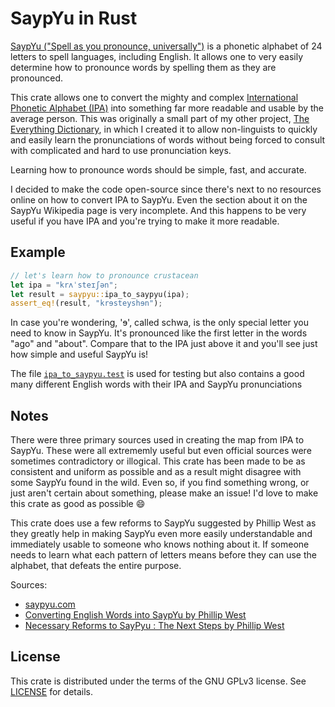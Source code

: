 # SaypYu in Rust

[SaypYu ("Spell as you pronounce, universally")](https://en.wikipedia.org/wiki/SaypYu) is a phonetic alphabet of 24 letters to spell languages, including English. It allows one to very easily determine how to pronounce words by spelling them as they are pronounced.

This crate allows one to convert the mighty and complex [International Phonetic Alphabet (IPA)](https://en.wikipedia.org/wiki/International_Phonetic_Alphabet) into something far more readable and usable by the average person. This was originally a small part of my other project, [The Everything Dictionary](https://everythingdictionary.com), in which I created it to allow non-linguists to quickly and easily learn the pronunciations of words without being forced to consult with complicated and hard to use pronunciation keys.

Learning how to pronounce words should be simple, fast, and accurate.

I decided to make the code open-source since there's next to no resources online on how to convert IPA to SaypYu. Even the section about it on the SaypYu Wikipedia page is very incomplete. And this happens to be very useful if you have IPA and you're trying to make it more readable.

## Example

```rust
// let's learn how to pronounce crustacean
let ipa = "krʌˈsteɪʃən";
let result = saypyu::ipa_to_saypyu(ipa);
assert_eq!(result, "krɘsteyshɘn");
```

In case you're wondering, 'ɘ', called schwa, is the only special letter you need to know in SaypYu. It's pronounced like the first letter in the words "ago" and "about". Compare that to the IPA just above it and you'll see just how simple and useful SaypYu is!

The file [`ipa_to_saypyu.test`](./ipa_to_saypyu.test) is used for testing but also contains a good many different English words with their IPA and SaypYu pronunciations

## Notes

There were three primary sources used in creating the map from IPA to SaypYu. These were all extrememly useful but even official sources were sometimes contradictory or illogical.
This crate has been made to be as consistent and uniform as possible and as a result might disagree with some SaypYu found in the wild. Even so, if you find something wrong, or just aren't certain about something, please make an issue! I'd love to make this crate as good as possible 😄

This crate does use a few reforms to SaypYu suggested by Phillip West as they greatly help in making SaypYu even more easily understandable and immediately usable to someone who knows nothing about it. If someone needs to learn what each pattern of letters means before they can use the alphabet, that defeats the entire purpose.

Sources:

- [saypyu.com](https://web.archive.org/web/20160402175957/http://saypyu.com/index.php)
- [Converting English Words into SaypYu by Phillip West](https://www.scribd.com/document/196958386/SaypYu-Conversions)
- [Necessary Reforms to SayPyu : The Next Steps by Phillip West](https://www.scribd.com/document/196958655/Reforming-SaypYu-Next-Steps)

## License

This crate is distributed under the terms of the GNU GPLv3 license. See [LICENSE](./LICENSE) for details.

